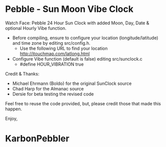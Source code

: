 Pebble - Sun Moon Vibe Clock
============================

Watch Face: Pebble 24 Hour Sun Clock with added Moon, Day, Date & optional Hourly Vibe function.

- Before compiling, ensure to configure your location (longitude/latitude) and time zone by editing src/config.h.
  - Use the following URL to find your location http://itouchmap.com/latlong.html
- Configure Vibe function (default is false) editing src/sunclock.c 
  - #define HOUR_VIBRATION true

Credit & Thanks:

- Michael Ehrmann (Boldo) for the original SunClock source
- Chad Harp for the Almanac source
- Dersie for beta testing the revised code

Feel free to reuse the code provided, but, please credit those that made this happen.

Enjoy,

KarbonPebbler
=============
